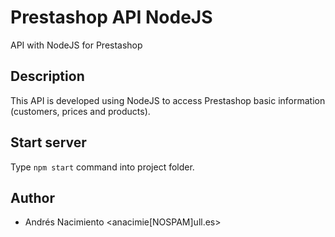# Prestashop API NodeJS

API with NodeJS for Prestashop

## Description

This API is developed using NodeJS to access Prestashop basic information (customers, prices and products).

## Start server

Type ``npm start`` command into project folder.

## Author
* Andrés Nacimiento <anacimie[NOSPAM]ull.es>